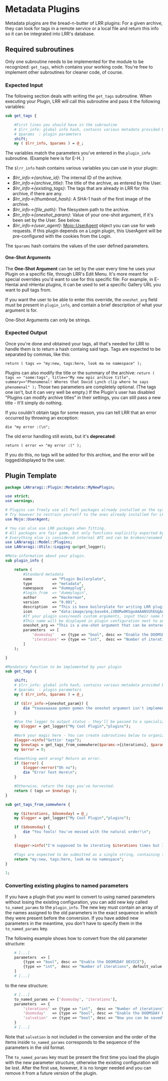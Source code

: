 # Metadata Plugins

Metadata plugins are the bread-n-butter of LRR plugins: For a given archive, they can look for tags in a remote service or a local file and return this info so it can be integrated into LRR's database.

## Required subroutines

Only one subroutine needs to be implemented for the module to be recognized: `get_tags`, which contains your working code. You're free to implement other subroutines for cleaner code, of course.

### Expected Input

The following section deals with writing the `get_tags` subroutine.
When executing your Plugin, LRR will call this subroutine and pass it the following variables:

```perl
sub get_tags {

    #First lines you should have in the subroutine
    # $lrr_info: global info hash, contains various metadata provided by LRR
    # $params  : plugin parameters
    shift;
    my ( $lrr_info, $params ) = @_;
```

The variables match the parameters you've entered in the `plugin_info` subroutine. \(Example here is for E-H.  )

The `$lrr_info` hash contains various variables you can use in your plugin:

* _$lrr\_info->{archive\_id}_: The internal ID of the archive.
* _$lrr\_info->{archive\_title}_: The title of the archive, as entered by the User.
* _$lrr\_info->{existing\_tags}_: The tags that are already in LRR for this archive, if there are any.
* _$lrr\_info->{thumbnail\_hash}_: A SHA-1 hash of the first image of the archive.
* _$lrr\_info->{file\_path}_: The filesystem path to the archive.
* _$lrr\_info->{oneshot\_param}_: Value of your one-shot argument, if it's been set by the User. See below.
* _$lrr\_info->{user\_agent}_: [Mojo::UserAgent](https://mojolicious.org/perldoc/Mojo/UserAgent) object you can use for web requests. If this plugin depends on a Login plugin, this UserAgent will be pre-configured with the cookies from the Login.

The `$params` hash contains the values of the user defined parameters.

#### One-Shot Arguments

The **One-Shot Argument** can be set by the user every time he uses your Plugin on a specific file, through LRR's Edit Menu.
It's more meant for special overrides you'd want to use for this specific file:
For example, in E-Hentai and nHentai plugins, it can be used to set a specific Gallery URL you want to pull tags from.

If you want the user to be able to enter this override, the `oneshot_arg` field must be present in `plugin_info`, and contain a brief description of what your argument is for.

One-Shot Arguments can only be strings.

### Expected Output

Once you're done and obtained your tags, all that's needed for LRR to handle them is to return a hash containg said tags.
Tags are expected to be separated by commas, like this:

`return ( tags => "my:new, tags:here, look ma no namespace" );`

Plugins can also modify the title or the summary of the archive:
`return ( tags => "some:tags", title=>"My new epic archive title", summary=>"Phenomenal! Wheres that David Lynch clip where he says phenomenal" );`
Those two parameters are completely optional. \(The tags one isn't, but it can very well be empty.\)
If the Plugin's user has disabled "Plugins can modify archive titles" in their settings, you can still pass a new title - It'll simply do nothing.

If you couldn't obtain tags for some reason, you can tell LRR that an error occurred by throwing an exception:

`die "my error :(\n";`

The old error handling still exists, but it's **deprecated**:

`return ( error => "my error :(" );`

If you do this, no tags will be added for this archive, and the error will be logged/displayed to the user.

## Plugin Template

```perl
package LANraragi::Plugin::Metadata::MyNewPlugin;

use strict;
use warnings;

# Plugins can freely use all Perl packages already installed on the system
# Try however to restrain yourself to the ones already installed for LRR (see tools/cpanfile) to avoid extra installations by the end-user.
use Mojo::UserAgent;

# You can also use LRR packages when fitting.
# All packages are fair game, but only functions explicitly exported by the Utils packages are supported between versions.
# Everything else is considered internal API and can be broken/renamed between versions.
use LANraragi::Model::Plugins;
use LANraragi::Utils::Logging qw(get_logger);

#Meta-information about your plugin.
sub plugin_info {

    return (
        #Standard metadata
        name         => "Plugin Boilerplate",
        type         => "metadata",
        namespace    => "dummyplug",
        #login_from  => "dummylogin",
        author       => "Hackerman",
        version      => "0.001",
        description  => "This is base boilerplate for writing LRR plugins.",
        icon         => "data:image/png;base64,iVBORw0KGgoAAAANSUhEUgAAABQAAAAUCAYAAACNiR0NAAAABmJLR0QAAAAAAAD5Q7t/AAAACXBI\nWXMAAAsTAAALEwEAmpwYAAAAB3RJTUUH4wYDFCYzptBwXAAAAB1pVFh0Q29tbWVudAAAAAAAQ3Jl\nYXRlZCB3aXRoIEdJTVBkLmUHAAAAjUlEQVQ4y82UwQ7AIAhDqeH/f7k7kRgmiozDPKppyisAkpTG\nM6T5vAQBCIAeQQBCUkiWRTV68KJZ1FuG5vY/oazYGdcWh7diy1Bml5We1yiMW4dmQr+W65mPjFjU\n5PMg2P9jKKvUdxWMU8neqYUW4cBpffnxi8TsXk/Qs8GkGGaWhmes1ZmNmr8kuMPwAJzzZSoHwxbF\nAAAAAElFTkSuQmCC",
        #If your plugin uses/needs custom arguments, input their name here.
        #This name will be displayed in plugin configuration next to an input box for global arguments, and in archive edition for one-shot arguments.
        oneshot_arg => "This is a one-shot argument that can be entered by the user when executing this plugin on a file",
        parameters  => [
            'doomsday'   => {type => "bool", desc => "Enable the DOOMSDAY DEVICE"},
            'iterations' => {type => "int",  desc => "Number of iterations", default_value => "9001"}
        ]
    );

}

#Mandatory function to be implemented by your plugin
sub get_tags {

    shift;
    # $lrr_info: global info hash, contains various metadata provided by LRR
    # $params  : plugin parameters
    my ( $lrr_info, $params ) = @_;

    if ($lrr_info->{oneshot_param}) {
        die "Yaaaaaaaaa gomen gomen the oneshot argument isn't implemented -- You entered ".$lrr_info->{oneshot_param}.", right ?\n";
    }

    #Use the logger to output status - they'll be passed to a specialized logfile and written to STDOUT.
    my $logger = get_logger("My Cool Plugin","plugins");

    #Work your magic here - You can create subroutines below to organize the code better
    $logger->info("Gettin' tags");
    my $newtags = get_tags_from_somewhere($params->{iterations}, $params->{doomsday}); #To be implemented
    my $error = 0;

    #Something went wrong? Return an error.
    if ($error) {
        $logger->error("Oh no");
        die "Error Text Here\n";
    }

    #Otherwise, return the tags you've harvested.
    return ( tags => $newtags );
}

sub get_tags_from_somewhere {

    my ($iterations, $doomsday) = @_;
    my $logger = get_logger("My Cool Plugin","plugins");

    if ($doomsday) {
        die "You fools! You've messed with the natural order!\n";
    }

    $logger->info("I'm supposed to be iterating $iterations times but I don't give a damn my man");

    #Tags are expected to be submitted as a single string, containing tags split up by commas. Namespaces are optional.
    return "my:new, tags:here, look ma no namespace";
}

1;
```

### Converting existing plugins to named parameters

If you have a plugin that you want to convert to using named parameters without losing the existing configuration, you can add new key called `to_named_params` to the `plugin_info`.
The new key must contain an array of the names assigned to the old parameters in the exact sequence in which they were present before the conversion.
If you have added new parameters in the meantime, you don't have to specify them in the `to_named_params` key.

The following example shows how to convert from the old parameter structure:

```perl
    # [...]
    parameters  => [
        {type => "bool", desc => "Enable the DOOMSDAY DEVICE"},
        {type => "int",  desc => "Number of iterations", default_value => "9001"}
    ]
    # [...]
```

to the new structure:

```perl
    # [...]
    to_named_params => ['doomsday', 'iterations'],
    parameters  => {
        'iterations' => {type => "int",  desc => "Number of iterations", default_value => "9001"},
        'doomsday'   => {type => "bool", desc => "Enable the DOOMSDAY DEVICE"},
        'salvation'  => {type => "bool", desc => "Now you can be saved"}
    }
    # [...]
```

Note that `salvation` is not included in the conversion and the order of the items inside `to_named_params` corresponds to the sequence of the parameters in the old format.

The `to_named_params` key must be present the first time you load the plugin with the new parameter structure, otherwise the existing configuration will be lost. After the first use, however, it is no longer needed and you can remove it from a future version of the plugin.
